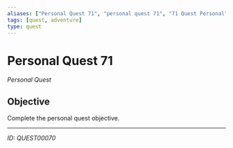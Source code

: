 ```yaml
---
aliases: ["Personal Quest 71", "personal quest 71", "71 Quest Personal"]
tags: [quest, adventure]
type: quest
---
```


# Personal Quest 71

*Personal Quest*

## Objective
Complete the personal quest objective.

---
*ID: QUEST00070*